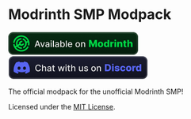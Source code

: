 # Modrinth SMP Modpack

[![Available on Modrinth badge](https://raw.githubusercontent.com/intergrav/devins-badges/v2/assets/compact/available/modrinth_46h.png)](https://modrinth.com/modpack/modrinth-smp)
[![Chat with us on Discord badge](https://raw.githubusercontent.com/intergrav/devins-badges/v2/assets/compact/social/discord-plural_46h.png)](https://discord.gg/UQBg5CU8FS)

The official modpack for the unofficial Modrinth SMP!

Licensed under the [MIT License](https://github.com/modrinth-smp/pack/blob/main/LICENSE).
